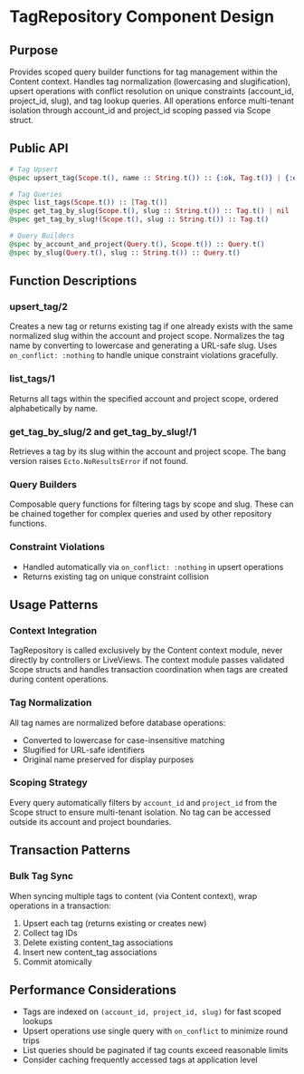 # TagRepository Component Design

## Purpose

Provides scoped query builder functions for tag management within the Content context. Handles tag normalization (lowercasing and slugification), upsert operations with conflict resolution on unique constraints (account_id, project_id, slug), and tag lookup queries. All operations enforce multi-tenant isolation through account_id and project_id scoping passed via Scope struct.

## Public API

```elixir
# Tag Upsert
@spec upsert_tag(Scope.t(), name :: String.t()) :: {:ok, Tag.t()} | {:error, Changeset.t()}

# Tag Queries
@spec list_tags(Scope.t()) :: [Tag.t()]
@spec get_tag_by_slug(Scope.t(), slug :: String.t()) :: Tag.t() | nil
@spec get_tag_by_slug!(Scope.t(), slug :: String.t()) :: Tag.t()

# Query Builders
@spec by_account_and_project(Query.t(), Scope.t()) :: Query.t()
@spec by_slug(Query.t(), slug :: String.t()) :: Query.t()
```

## Function Descriptions

### upsert_tag/2
Creates a new tag or returns existing tag if one already exists with the same normalized slug within the account and project scope. Normalizes the tag name by converting to lowercase and generating a URL-safe slug. Uses `on_conflict: :nothing` to handle unique constraint violations gracefully.

### list_tags/1
Returns all tags within the specified account and project scope, ordered alphabetically by name.

### get_tag_by_slug/2 and get_tag_by_slug!/1
Retrieves a tag by its slug within the account and project scope. The bang version raises `Ecto.NoResultsError` if not found.

### Query Builders
Composable query functions for filtering tags by scope and slug. These can be chained together for complex queries and used by other repository functions.

### Constraint Violations
- Handled automatically via `on_conflict: :nothing` in upsert operations
- Returns existing tag on unique constraint collision

## Usage Patterns

### Context Integration
TagRepository is called exclusively by the Content context module, never directly by controllers or LiveViews. The context module passes validated Scope structs and handles transaction coordination when tags are created during content operations.

### Tag Normalization
All tag names are normalized before database operations:
- Converted to lowercase for case-insensitive matching
- Slugified for URL-safe identifiers
- Original name preserved for display purposes

### Scoping Strategy
Every query automatically filters by `account_id` and `project_id` from the Scope struct to ensure multi-tenant isolation. No tag can be accessed outside its account and project boundaries.

## Transaction Patterns

### Bulk Tag Sync
When syncing multiple tags to content (via Content context), wrap operations in a transaction:
1. Upsert each tag (returns existing or creates new)
2. Collect tag IDs
3. Delete existing content_tag associations
4. Insert new content_tag associations
5. Commit atomically

## Performance Considerations

- Tags are indexed on `(account_id, project_id, slug)` for fast scoped lookups
- Upsert operations use single query with `on_conflict` to minimize round trips
- List queries should be paginated if tag counts exceed reasonable limits
- Consider caching frequently accessed tags at application level
